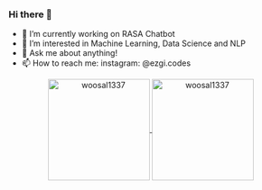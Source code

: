 ### Hi there 👋


- 🔭 I’m currently working on RASA Chatbot
- 🌱 I’m interested in Machine Learning, Data Science and NLP 
- 💬 Ask me about anything!
- 📫 How to reach me: instagram: @ezgi.codes


<p align="center">
	<a href="https://github.com/ezgisubasi">
		  <img height="180em" align="center" src="https://github-readme-stats.vercel.app/api?username=woosal1337&show_icons=true&locale=en&theme=dark&include_all_commits=true&count_private=true" alt="woosal1337"/>
		  <img height="180em" align="center" src="https://github-readme-stats.vercel.app/api/top-langs?username=woosal1337&show_icons=true&locale=en&layout=compact&langs_count=8&theme=dark" alt="woosal1337"/>
	</a>
</p>
